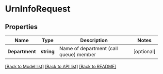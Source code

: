 # UrnInfoRequest

## Properties
Name | Type | Description | Notes
------------ | ------------- | ------------- | -------------
**Department** | **string** | Name of department (call queue) member | [optional] 

[[Back to Model list]](../README.md#documentation-for-models) [[Back to API list]](../README.md#documentation-for-api-endpoints) [[Back to README]](../README.md)


